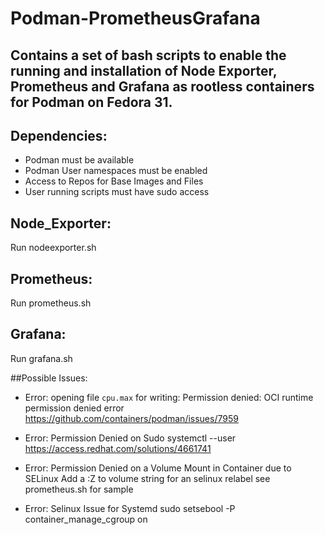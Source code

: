 # Podman-PrometheusGrafana

## Contains a set of bash scripts to enable the running and installation of Node Exporter, Prometheus and Grafana as rootless containers for Podman on Fedora 31.

## Dependencies:
- Podman must be available
- Podman User namespaces must be enabled
- Access to Repos for Base Images and Files
- User running scripts must have sudo access

## Node_Exporter:
Run nodeexporter.sh

## Prometheus:
Run prometheus.sh

## Grafana:
Run grafana.sh


##Possible Issues:
- Error: opening file `cpu.max` for writing: Permission denied: OCI runtime permission denied error
  https://github.com/containers/podman/issues/7959

- Error: Permission Denied on Sudo systemctl --user
  https://access.redhat.com/solutions/4661741

- Error: Permission Denied on a Volume Mount in Container due to SELinux
  Add a :Z to volume string for an selinux relabel see prometheus.sh for sample

- Error: Selinux Issue for Systemd
  sudo setsebool -P container_manage_cgroup on
  
